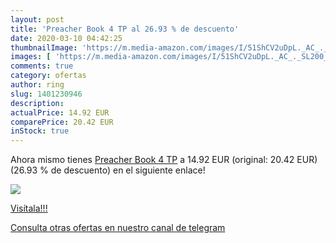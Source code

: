 ```yaml
---
layout: post
title: 'Preacher Book 4 TP al 26.93 % de descuento'
date: 2020-03-10 04:42:25
thumbnailImage: 'https://m.media-amazon.com/images/I/51ShCV2uDpL._AC_._SL200_.jpg'
images: [ 'https://m.media-amazon.com/images/I/51ShCV2uDpL._AC_._SL200_.jpg' ]
comments: true
category: ofertas
author: ring
slug: 1401230946
description:
actualPrice: 14.92 EUR
comparePrice: 20.42 EUR
inStock: true
---
```


Ahora mismo tienes [Preacher Book 4 TP](https://www.amazon.es/dp/1401230946/?tag=redken-21) a 14.92 EUR (original: 20.42 EUR) (26.93 %  de descuento) en el siguiente enlace!

[![](https://m.media-amazon.com/images/I/51ShCV2uDpL._AC_._SL200_.jpg)](https://www.amazon.es/dp/1401230946/?tag=redken-21)

[Visítala!!!](https://www.amazon.es/dp/1401230946/?tag=redken-21)

[Consulta otras ofertas en nuestro canal de telegram](https://t.me/s/ofertas25)
